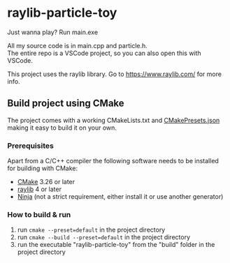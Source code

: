 # raylib-particle-toy

Just wanna play? Run main.exe

All my source code is in main.cpp and particle.h.<br>
The entire repo is a VSCode project, so you can also open this with VSCode.

This project uses the raylib library. Go to https://www.raylib.com/ for more info.

## Build project using CMake
The project comes with a working CMakeLists.txt and [CMakePresets.json](https://cmake.org/cmake/help/latest/manual/cmake-presets.7.html#manual:cmake-presets(7)) making it easy to build it on your own.
### Prerequisites
Apart from a C/C++ compiler the following software needs to be installed for building with CMake:
 - [CMake](https://cmake.org) 3.26 or later
 - [raylib](https://www.raylib.com) 4 or later
 - [Ninja](https://ninja-build.org) (not a strict requirement, either install it or use another generator)
### How to build & run
1. run `cmake --preset=default` in the project directory
1. run `cmake --build --preset=default` in the project directory
1. run the executable "raylib-particle-toy" from the "build" folder in the project directory

